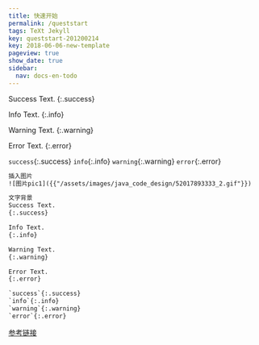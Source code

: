 ```yaml
---
title: 快速开始
permalink: /queststart
tags: TeXt Jekyll
key: queststart-201200214
key: 2018-06-06-new-template
pageview: true
show_date: true
sidebar:
  nav: docs-en-todo
---
```

Success Text.
{:.success}

Info Text.
{:.info}

Warning Text.
{:.warning}

Error Text.
{:.error}

`success`{:.success}
`info`{:.info}
`warning`{:.warning}
`error`{:.error}

```xml
插入图片
![图片pic1]({{"/assets/images/java_code_design/52017893333_2.gif"}})

文字背景
Success Text.
{:.success}

Info Text.
{:.info}

Warning Text.
{:.warning}

Error Text.
{:.error}

`success`{:.success}
`info`{:.info}
`warning`{:.warning}
`error`{:.error}
```


[参考链接](https://tianqi.name/jekyll-TeXt-theme/docs/zh/quick-start)
